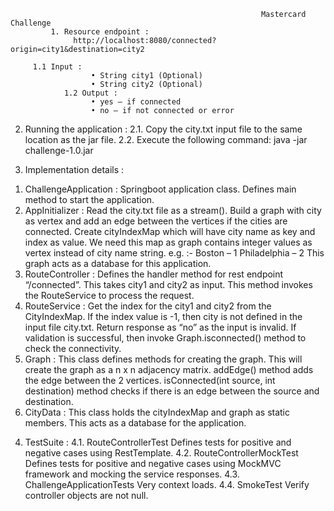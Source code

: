                                                             Mastercard Challenge
             1.	Resource endpoint : 
                  http://localhost:8080/connected?origin=city1&destination=city2
                    
		 1.1 Input :
                      •	String city1 (Optional)
                      •	String city2 (Optional)
                1.2 Output :
                      •	yes – if connected
                      •	no – if not connected or error

2.	Running the application :
2.1.	Copy the city.txt input file to the same location as the jar file.
2.2.	Execute the following command:
java -jar challenge-1.0.jar

3.	Implementation details :
1)	ChallengeApplication :
Springboot application class. Defines main method to start the application.
2)	AppInitializer :
Read the city.txt file as a stream().
Build a graph with city as vertex and add an edge between the vertices if the cities are connected.
Create cityIndexMap which will have city name as key and index as value. We need this map as graph contains integer values as vertex instead of city name string.
e.g. :- 	Boston – 1
	Philadelphia – 2
This graph acts as a database for this application.
3)	RouteController :
Defines the handler method for rest endpoint “/connected”. This takes city1 and city2 as input.
This method invokes the RouteService to process the request.
4)	RouteService :
Get the index for the city1 and city2 from the CityIndexMap.
If the index value is -1, then city is not defined in the input file city.txt. Return response as “no” as the input is invalid.
If validation is successful, then invoke Graph.isconnected() method to check the connectivity.
5)	Graph :
This class defines methods for creating the graph.
This will create the graph as a n x n adjacency matrix.
addEdge() method adds the edge between the 2 vertices.
isConnected(int source, int destination) method checks if there is an edge between the source and destination.
6)	CityData :
This class holds the cityIndexMap and graph as static members.
This acts as a database for the application.
4.	TestSuite :
4.1.	RouteControllerTest
Defines tests for positive and negative cases using RestTemplate.
4.2.	RouteControllerMockTest
Defines tests for positive and negative cases using MockMVC framework and mocking the service responses.
4.3.	ChallengeApplicationTests
Very context loads.
4.4.	SmokeTest
Verify controller objects are not null.





